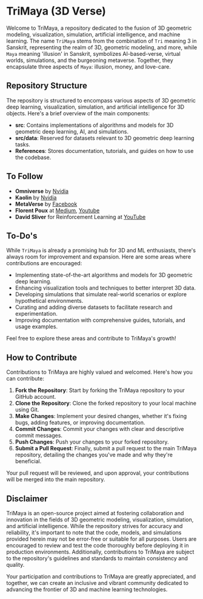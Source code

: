 # TriMaya (3D Verse)

Welcome to TriMaya, a repository dedicated to the fusion of 3D geometric modeling, visualization, simulation, artificial intelligence, and machine learning. The name `TriMaya` stems from the combination of `Tri` meaning 3 in Sanskrit, representing the realm of 3D, geometric modeling, and more, while `Maya` meaning 'illusion' in Sanskrit, symbolizes AI-based-verse, virtual worlds, simulations, and the burgeoning metaverse. Together, they encapsulate three aspects of `Maya`: illusion, money, and love-care.

## Repository Structure

The repository is structured to encompass various aspects of 3D geometric deep learning, visualization, simulation, and artificial intelligence for 3D objects. Here's a brief overview of the main components:

- **src**: Contains implementations of algorithms and models for 3D geometric deep learning, AI, and simulations.
- **src/data**: Reserved for datasets relevant to 3D geometric deep learning tasks.
- **References**: Stores documentation, tutorials, and guides on how to use the codebase.

## To Follow
- **Omniverse** by [Nvidia](https://www.nvidia.com/en-in/omniverse/)
- **Kaolin** by [Nvidia](https://developer.nvidia.com/kaolin)
- **MetaVerse** by [Facebook](https://about.meta.com/metaverse/)
- **Florent Poux** at [Medium](https://medium.com/@florentpoux), [Youtube](https://www.youtube.com/@FlorentPoux/featured)
- **David Sliver** for Reinforcement Learning at [YouTube](https://www.youtube.com/playlist?list=PLqYmG7hTraZDM-OYHWgPebj2MfCFzFObQ)

## To-Do's

While `TriMaya` is already a promising hub for 3D and ML enthusiasts, there's always room for improvement and expansion. Here are some areas where contributions are encouraged:

- Implementing state-of-the-art algorithms and models for 3D geometric deep learning.
- Enhancing visualization tools and techniques to better interpret 3D data.
- Developing simulations that simulate real-world scenarios or explore hypothetical environments.
- Curating and adding diverse datasets to facilitate research and experimentation.
- Improving documentation with comprehensive guides, tutorials, and usage examples.

Feel free to explore these areas and contribute to TriMaya's growth!

## How to Contribute

Contributions to TriMaya are highly valued and welcomed. Here's how you can contribute:

1. **Fork the Repository**: Start by forking the TriMaya repository to your GitHub account.
2. **Clone the Repository**: Clone the forked repository to your local machine using Git.
3. **Make Changes**: Implement your desired changes, whether it's fixing bugs, adding features, or improving documentation.
4. **Commit Changes**: Commit your changes with clear and descriptive commit messages.
5. **Push Changes**: Push your changes to your forked repository.
6. **Submit a Pull Request**: Finally, submit a pull request to the main TriMaya repository, detailing the changes you've made and why they're beneficial.

Your pull request will be reviewed, and upon approval, your contributions will be merged into the main repository.

## Disclaimer

TriMaya is an open-source project aimed at fostering collaboration and innovation in the fields of 3D geometric modeling, visualization, simulation, and artificial intelligence. While the repository strives for accuracy and reliability, it's important to note that the code, models, and simulations provided herein may not be error-free or suitable for all purposes. Users are encouraged to review and test the code thoroughly before deploying it in production environments. Additionally, contributions to TriMaya are subject to the repository's guidelines and standards to maintain consistency and quality.

Your participation and contributions to TriMaya are greatly appreciated, and together, we can create an inclusive and vibrant community dedicated to advancing the frontier of 3D and machine learning technologies.
